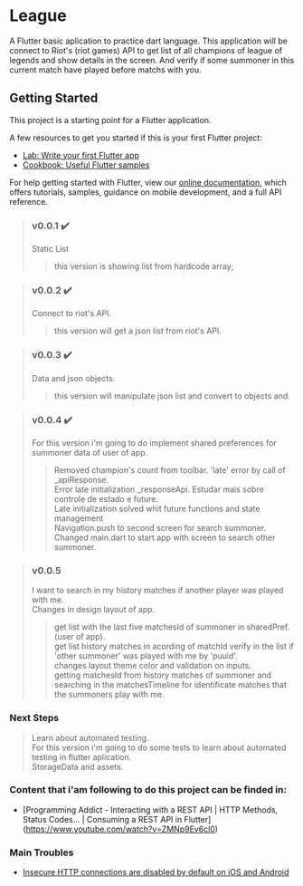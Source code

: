 # League
A Flutter basic aplication  to practice dart language.
This application will be connect to Riot's (riot games) API to get list of all champions of league of legends and show
details in the screen. And verify if some summoner in this current match have played before matchs with you.


## Getting Started

This project is a starting point for a Flutter application.

A few resources to get you started if this is your first Flutter project:

- [Lab: Write your first Flutter app](https://flutter.dev/docs/get-started/codelab)
- [Cookbook: Useful Flutter samples](https://flutter.dev/docs/cookbook)

For help getting started with Flutter, view our
[online documentation](https://flutter.dev/docs), which offers tutorials,
samples, guidance on mobile development, and a full API reference.


>### v0.0.1 :heavy_check_mark:
>Static List
>>this version is showing list from hardcode array;

>### v0.0.2 :heavy_check_mark:
>Connect to riot's API.<br>
>>this version will get a json list from riot's API.

>### v0.0.3 :heavy_check_mark:
>Data and json objects.<br>
>>this version will manipulate json list and convert to objects and.

>### v0.0.4 :heavy_check_mark:
>For this version i'm going to do implement shared preferences for summoner data of user of app.<br>
>>Removed champion's count from toolbar.
>>'late' error by call of _apiResponse.<br>
>Error late initialization _responseApi. Estudar mais sobre controle de estado e future.<br>
>>Late initialization solved whit future functions and state management<br>
>>Navigation.push to second screen for search summoner. Changed main.dart to start app with screen to search other summoner.<br>

>### v0.0.5
>I want to search in my history matches if another player was played with me.<br>
>Changes in design layout of app.<br>
>>get list with the last five matchesId of summoner in sharedPref. (user of app).<br>
>>get list history matches in acording of matchId 
>>verify in the list if 'other summoner' was played with me by 'puuid'. <br>
>>changes layout theme color and validation on inputs.<br>
>>getting matchesId from history matches of summoner and searching in the matchesTimeline for identificate matches that the summoners play with me.<br> 

### Next Steps
>Learn about automated testing.<br>
>For this version i'm going to do some tests to learn about automated testing in flutter aplication.<br>
>StorageData and assets.<br>

### Content that i'am following to do this project can be finded in:
- [Programming Addict - Interacting with a REST API | HTTP Methods, Status Codes... | Consuming a REST API in Flutter] (https://www.youtube.com/watch?v=ZMNp9Ev6cl0)<br>

### Main Troubles
- [Insecure HTTP connections are disabled by default on iOS and Android](https://flutter.dev/docs/release/breaking-changes/network-policy-ios-android)
